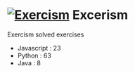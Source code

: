 #  [![Exercism](https://d24y9kuxp2d7l2.cloudfront.net/assets/icons/exercism-with-logo-black-b427c06c6a068ba9f391734115e4d22dfa876d1d.svg)](https://exercism.org/profiles/BijoMathewJose) Excerism
Exercism solved exercises
- Javascript : 23
- Python : 63
- Java   : 8
